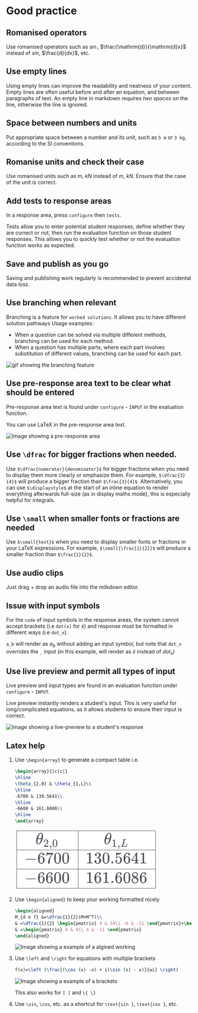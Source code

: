 # Good practice

## Romanised operators

Use romanised operators such as $\sin$, $\frac{\mathrm{d}}{\mathrm{d}x}$ instead of $sin$, $\frac{d}{dx}$, etc.

## Use empty lines

Using empty lines can improve the readability and neatness of your content. Empty lines are often useful before and after an equation, and between paragraphs of text. An empty line in markdown requires _two spaces_ on the line, otherwise the line is ignored.

## Space between numbers and units

Put appropriate space between a number and its unit, such as `5 m` or `3 kg`, according to the SI conventions.

## Romanise units and check their case

Use romanised units such as $\text{m}$, $\text{kN}$ instead of $m$, $kN$. Ensure that the case of the unit is correct.

## Add tests to response areas

In a response area, press `configure` then `tests`.

Tests allow you to enter potential student responses, define whether they are correct or not, then run the evaluation function on those student responses. This allows you to quickly test whether or not the evaluation function works as expected.

## Save and publish as you go

Saving and publishing work regularly is recommended to prevent accidental data loss.

## Use branching when relevant

Branching is a feature for `worked solutions`. It allows you to have different solution pathways Usage examples:

- When a question can be solved via multiple different methods, branching can be used for each method.
- When a question has multiple parts, where each part involves substitution of different values, branching can be used for each part.

![gif showing the branching feature](images/branching.gif)

## Use pre-response area text to be clear what should be entered

Pre-response area text is found under `configure` - `INPUT` in the evaluation function.

You can use LaTeX in the pre-response area text.

![Image showing a pre-response area](images/pre_response_area.png)

## Use `\dfrac` for bigger fractions when needed.

Use `$\dfrac{numerator}{denominator}$` for bigger fractions when you need to display them more clearly or emphasize them. For example, `$\dfrac{3}{4}$` will produce a bigger fraction than `$\frac{3}{4}$`.
Alternatively, you can use `$\displaystyle$` at the start of an inline equation to render everything afterwards full-size (as in display maths mode), this is especially helpful for integrals.

## Use `\small` when smaller fonts or fractions are needed

Use `$\small{text}$` when you need to display smaller fonts or fractions in your LaTeX expressions. For example, `$\small{\frac{1}{2}}$` will produce a smaller fraction than `$\frac{1}{2}$`.

## Use audio clips

Just drag + drop an audio file into the milkdown editor.

## Issue with input symbols

For the `code` of input symbols in the response areas, the system cannot accept brackets (i.e `dot(x)` for $\dot{x}$) and response must be formatted in different ways (i.e `dot_x`). 

`a_b` will render as $a_b$ without adding an input symbol, but note that `dot_x` overrides the `_` input (in this example, will render as $\dot{x}$ instead of $dot_x$)

## Use live preview and permit all types of input

Live preview and input types are found in an evaluation function under `configure` - `INPUT`.

Live preview instantly renders a student's input. This is very useful for long/complicated equations, as it allows students to ensure their input is correct.

![Image showing a live-preview to a student's response](images/live_preview.png)

## Latex help

1. Use `\begin{array}` to generate a compact table i.e.  
    
    ```latex
    \begin{array}{|c|c|}
    \hline
    \theta_{2,0} & \theta_{1,L}\\
    \hline
    -6700 & 130.5641\\
    \hline
    -6600 & 161.6086\\
    \hline
    \end{array}
    ```

    ![Image showing a example of a table](images/table.png)

2. Use `\begin{aligned}` to keep your working formatted nicely

    ```latex
    \begin{aligned}
    M_{d e f} &=\dfrac{1}{2}(M+M^T)\\
    & =\dfrac{1}{2} \begin{pmatrix} 4 & 14\\ -6 & -11 \end{pmatrix}+\begin{pmatrix} 4 & -6\\ 14 & -11 \end{pmatrix}\\
    & =\begin{pmatrix} 4 & 4\\ 4 & -11 \end{pmatrix}
    \end{aligned}
    ```

    ![Image showing a example of a algined working](images/aligned.png)

3. Use `\left` and `\right` for equations with multiple brackets

    ```latex
    f(x)=\left (\frac{(\cos (x) -x) + i(\sin (x) - x)}{wi} \right)
    ```

    ![Image showing a example of a brackets](images/bracket.png)

    This also works for `[ ]` and `\{ \}`

4. Use `\sin`, `\cos`, etc. as a shortcut for `\text{sin }`, `\text{cos }`, etc.
